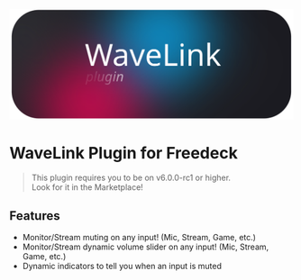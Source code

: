 ![abc](../assets/wavelink.svg)

# WaveLink Plugin for Freedeck
> This plugin requires you to be on v6.0.0-rc1 or higher.  
> Look for it in the Marketplace!

## Features
- Monitor/Stream muting on any input! (Mic, Stream, Game, etc.)
- Monitor/Stream dynamic volume slider on any input! (Mic, Stream, Game, etc.)
- Dynamic indicators to tell you when an input is muted

